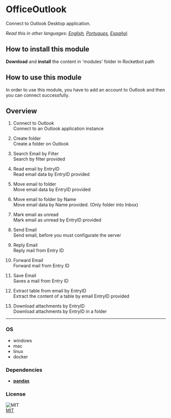 # OfficeOutlook
  
Connect to Outlook Desktop application.  

*Read this in other languages: [English](README.md), [Portugues](README.pr.md), [Español](README.es.md).*

## How to install this module
  
__Download__ and __install__ the content in 'modules' folder in Rocketbot path  


## How to use this module
In order to use this module, you have to add an account to Outlook and then you can connect successfully.


## Overview


1. Connect to Outlook  
Connect to an Outlook application instance

2. Create folder  
Create a folder on Outlook

3. Search Email by Filter  
Search by filter provided

4. Read email by EntryID  
Read email data by EntryID provided

5. Move email to folder  
Move email data by EntryID provided

6. Move email to folder by Name  
Move email data by Name provided. (Only folder into Inbox)

7. Mark email as unread  
Mark email as unread by EntryID provided

8. Send Email  
Send email, before you must configurate the server

9. Reply Email  
Reply mail from Entry ID

10. Forward Email  
Forward mail from Entry ID

11. Save Email  
Saves a mail from Entry ID

12. Extract table from email by EntryID  
Extract the content of a table by email EntryID provided

13. Download attachments by EntryID  
Download attachments by EntryID in a folder  




----
### OS

- windows
- mac
- linux
- docker

### Dependencies
- [**pandas**](https://pypi.org/project/pandas/)
### License
  
![MIT](https://camo.githubusercontent.com/107590fac8cbd65071396bb4d04040f76cde5bde/687474703a2f2f696d672e736869656c64732e696f2f3a6c6963656e73652d6d69742d626c75652e7376673f7374796c653d666c61742d737175617265)  
[MIT](http://opensource.org/licenses/mit-license.ph)